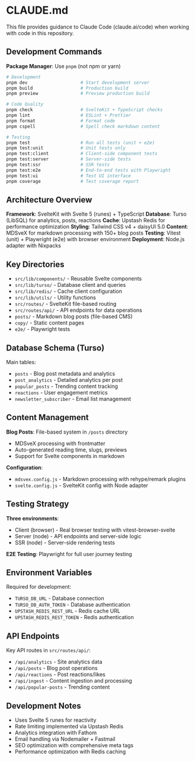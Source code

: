 # CLAUDE.md

<!-- cspell:ignore Nixpacks -->

This file provides guidance to Claude Code (claude.ai/code) when working with code in this repository.

## Development Commands

**Package Manager**: Use `pnpm` (not npm or yarn)

```bash
# Development
pnpm dev                    # Start development server
pnpm build                  # Production build
pnpm preview                # Preview production build

# Code Quality
pnpm check                  # SvelteKit + TypeScript checks
pnpm lint                   # ESLint + Prettier
pnpm format                 # Format code
pnpm cspell                 # Spell check markdown content

# Testing
pnpm test                   # Run all tests (unit + e2e)
pnpm test:unit              # Unit tests only
pnpm test:client            # Client-side component tests
pnpm test:server            # Server-side tests
pnpm test:ssr               # SSR tests
pnpm test:e2e               # End-to-end tests with Playwright
pnpm test:ui                # Test UI interface
pnpm coverage               # Test coverage report
```

## Architecture Overview

**Framework**: SvelteKit with Svelte 5 (runes) + TypeScript
**Database**: Turso (LibSQL) for analytics, posts, reactions
**Cache**: Upstash Redis for performance optimization
**Styling**: Tailwind CSS v4 + daisyUI 5.0
**Content**: MDSveX for markdown processing with 150+ blog posts
**Testing**: Vitest (unit) + Playwright (e2e) with browser environment
**Deployment**: Node.js adapter with Nixpacks

## Key Directories

- `src/lib/components/` - Reusable Svelte components
- `src/lib/turso/` - Database client and queries
- `src/lib/redis/` - Cache client configuration
- `src/lib/utils/` - Utility functions
- `src/routes/` - SvelteKit file-based routing
- `src/routes/api/` - API endpoints for data operations
- `posts/` - Markdown blog posts (file-based CMS)
- `copy/` - Static content pages
- `e2e/` - Playwright tests

## Database Schema (Turso)

Main tables:
- `posts` - Blog post metadata and analytics
- `post_analytics` - Detailed analytics per post
- `popular_posts` - Trending content tracking
- `reactions` - User engagement metrics
- `newsletter_subscriber` - Email list management

## Content Management

**Blog Posts**: File-based system in `/posts` directory
- MDSveX processing with frontmatter
- Auto-generated reading time, slugs, previews
- Support for Svelte components in markdown

**Configuration**: 
- `mdsvex.config.js` - Markdown processing with rehype/remark plugins
- `svelte.config.js` - SvelteKit config with Node adapter

## Testing Strategy

**Three environments**:
- Client (browser) - Real browser testing with vitest-browser-svelte
- Server (node) - API endpoints and server-side logic
- SSR (node) - Server-side rendering tests

**E2E Testing**: Playwright for full user journey testing

## Environment Variables

Required for development:
- `TURSO_DB_URL` - Database connection
- `TURSO_DB_AUTH_TOKEN` - Database authentication
- `UPSTASH_REDIS_REST_URL` - Redis cache URL
- `UPSTASH_REDIS_REST_TOKEN` - Redis authentication

## API Endpoints

Key API routes in `src/routes/api/`:
- `/api/analytics` - Site analytics data
- `/api/posts` - Blog post operations
- `/api/reactions` - Post reactions/likes
- `/api/ingest` - Content ingestion and processing
- `/api/popular-posts` - Trending content

## Development Notes

- Uses Svelte 5 runes for reactivity
- Rate limiting implemented via Upstash Redis
- Analytics integration with Fathom
- Email handling via Nodemailer + Fastmail
- SEO optimization with comprehensive meta tags
- Performance optimization with Redis caching